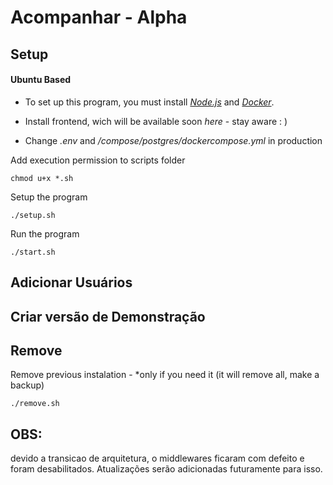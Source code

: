 # Acompanhar - Alpha

## Setup 

#### Ubuntu Based

- To set up this program, you must install [_Node.js_](https://nodejs.org/) and [_Docker_](https://www.docker.com/).

- Install frontend, wich will be available soon _here_ - stay aware : )

- Change _.env_ and _/compose/postgres/dockercompose.yml_ in production

Add execution permission to scripts folder
```
chmod u+x *.sh
```

Setup the program
```
./setup.sh
```

Run the program
```
./start.sh
```

## Adicionar Usuários

## Criar versão de Demonstração

## Remove
Remove previous instalation - *only if you need it (it will remove all, make a backup)
```
./remove.sh
```


## OBS:
devido a transicao de arquitetura, o middlewares ficaram com defeito e foram desabilitados.
Atualizações serão adicionadas futuramente para isso.



